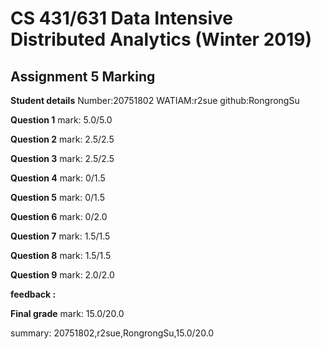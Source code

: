 # CS 431/631 Data Intensive Distributed Analytics (Winter 2019)
## Assignment 5 Marking

**Student details**
Number:20751802
WATIAM:r2sue
github:RongrongSu

**Question 1**
mark: 5.0/5.0

**Question 2**
mark: 2.5/2.5

**Question 3**
mark: 2.5/2.5

**Question 4**
mark: 0/1.5

**Question 5**
mark: 0/1.5

**Question 6**
mark: 0/2.0

**Question 7**
mark: 1.5/1.5

**Question 8**
mark: 1.5/1.5

**Question 9**
mark: 2.0/2.0

**feedback :** 

**Final grade**
mark: 15.0/20.0

summary: 20751802,r2sue,RongrongSu,15.0/20.0